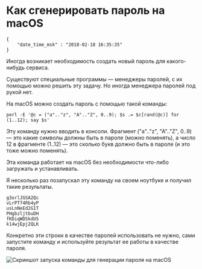# Как сгенерировать пароль на macOS

```
{
    "date_time_msk" : "2018-02-18 16:35:35"
}
```

Иногда возникает необходимость создать новый пароль для какого-нибудь сервиса.

Существуют специальные программы — менеджеры паролей, с их помощью можно решить эту задачу.
Но иногда менеджера паролей под рукой нет.

На macOS можно создать пароль с помощью такой команды:

    perl -E '@c = ("a".."z", "A".."Z", 0..9); $s .= $c[rand(@c)] for (1..12); say $s'

Эту команду нужно вводить в консоли. Фрагмент ("a".."z", "A".."Z", 0..9) — это какие
символы должны быть в пароле (можно поменять), а число 12 в фрагменте (1..12) — это
сколько букв должно быть в пароле (и это тоже можно поменять).

Эта команда работает на macOS без необходимости что-либо загружать и устанавливать.

Я несколько раз позапускал эту команду на своем ноутбуке и получил такие результаты.

    g3orlJGSA2Qc
    vLrPT74Rb4yP
    usLnNeEd2G1T
    PHgbzljtbuDH
    fKDiqWDSkdUS
    k14wjEpj2QLK

Конкретно эти строки в качестве паролей использовать не нужно, сами запустите команду
и используйте результат ее работы в качестве пароля.

![Скриншот запуска команды для генерации пароля на macOS](https://upload.bessarabov.ru/bessarabov/TEnv0Oba6v3t1I_cs76rC0nNHZU.png)
